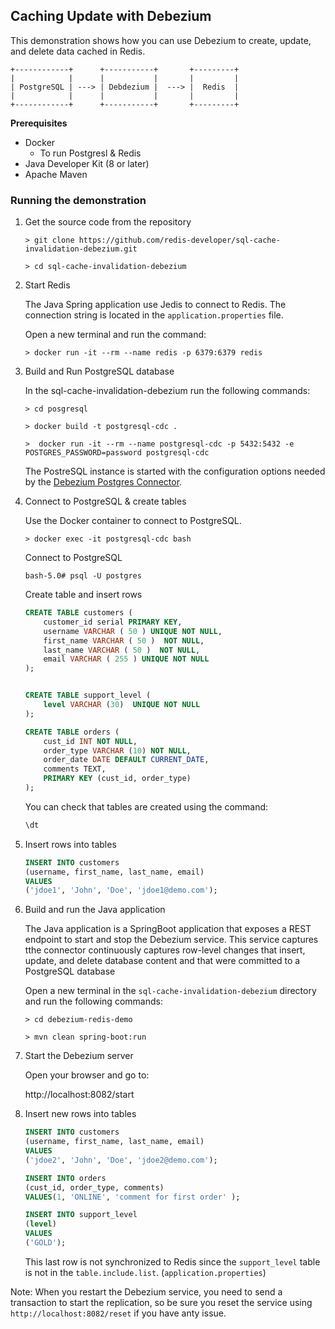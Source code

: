 ## Caching Update with Debezium

This demonstration shows how you can use Debezium to create, update, and delete data cached in Redis.


```
+------------+      +-----------+       +---------+
|            |      |           |       |         |
| PostgreSQL | ---> | Debdezium |  ---> |  Redis  |
|            |      |           |       |         |
+------------+      +-----------+       +---------+
```

**Prerequisites**

* Docker
   * To run Postgresl & Redis
* Java Developer Kit (8 or later)
* Apache Maven

### Running the demonstration

1. Get the source code from the repository

    ```
    > git clone https://github.com/redis-developer/sql-cache-invalidation-debezium.git

    > cd sql-cache-invalidation-debezium
    ```

1. Start Redis

    The Java Spring application use Jedis to connect to Redis. The connection string is located in the `application.properties` file.

    Open a new terminal and run the command:

    ```
    > docker run -it --rm --name redis -p 6379:6379 redis
    ```

1. Build and Run PostgreSQL database

    In the sql-cache-invalidation-debezium run the following commands:

    ```
    > cd posgresql

    > docker build -t postgresql-cdc .

    >  docker run -it --rm --name postgresql-cdc -p 5432:5432 -e POSTGRES_PASSWORD=password postgresql-cdc

    ```

    The PostreSQL instance is started with the configuration options needed by the [Debezium Postgres Connector](https://debezium.io/documentation/reference/1.3/connectors/postgresql.html).



1. Connect to PostgreSQL & create tables
    
    Use the Docker container to connect to PostgreSQL.

    ```
    > docker exec -it postgresql-cdc bash
    ```

    Connect to PostgreSQL
    ```
    bash-5.0# psql -U postgres
    ```

    Create table and insert rows
    
    ```sql
    CREATE TABLE customers (
        customer_id serial PRIMARY KEY,
        username VARCHAR ( 50 ) UNIQUE NOT NULL,
        first_name VARCHAR ( 50 )  NOT NULL,
        last_name VARCHAR ( 50 )  NOT NULL,
        email VARCHAR ( 255 ) UNIQUE NOT NULL
    );


    CREATE TABLE support_level (
        level VARCHAR (30)  UNIQUE NOT NULL
    );

    CREATE TABLE orders (
        cust_id INT NOT NULL,
        order_type VARCHAR (10) NOT NULL,
        order_date DATE DEFAULT CURRENT_DATE,
        comments TEXT,
        PRIMARY KEY (cust_id, order_type)
    );

    ```

    You can check that tables are created using the command:

    ```sql
    \dt
    ```

1. Insert rows into tables

    ```sql 
    INSERT INTO customers
    (username, first_name, last_name, email)
    VALUES
    ('jdoe1', 'John', 'Doe', 'jdoe1@demo.com');
    ```



1. Build and run the Java application

    The Java application is a SpringBoot application that exposes a REST endpoint to start and stop the Debezium service. This service captures tthe connector continuously captures row-level changes that insert, update, and delete database content and that were committed to a PostgreSQL database


    Open a new terminal in the `sql-cache-invalidation-debezium` directory and run the following commands:

    ```
    > cd debezium-redis-demo

    > mvn clean spring-boot:run

    ```

1. Start the Debezium server

    Open your browser and go to:

    http://localhost:8082/start



1. Insert new rows into tables

    ```sql 
    INSERT INTO customers
    (username, first_name, last_name, email)
    VALUES
    ('jdoe2', 'John', 'Doe', 'jdoe2@demo.com');
    ```


    ```sql 
    INSERT INTO orders
    (cust_id, order_type, comments)
    VALUES(1, 'ONLINE', 'comment for first order' );
    ```

    ```sql
    INSERT INTO support_level
    (level)
    VALUES
    ('GOLD');
    ```
    This last row is not synchronized to Redis since the `support_level` table is not in the `table.include.list`. (`application.properties`)



Note: When you restart the Debezium service, you need to send a transaction to start the replication, so be sure you reset the service using `http://localhost:8082/reset` if you have anty issue. 
